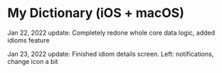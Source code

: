 # My Dictionary (iOS + macOS)

Jan 22, 2022 update: Completely redone whole core data logic, added idioms feature

Jan 23, 2022 update: Finished idiom details screen. Left: notifications, change icon a bit

